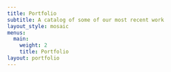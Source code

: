 ```yaml
---
title: Portfolio
subtitle: A catalog of some of our most recent work
layout_style: mosaic
menus:
  main:
    weight: 2
    title: Portfolio
layout: portfolio
---
```

